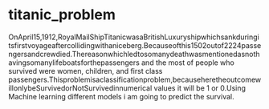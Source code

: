 # titanic_problem
OnApril15,1912,RoyalMailShipTitanicwasaBritishLuxuryshipwhichsankduringitsfirstvoyageaftercollidingwithaniceberg.Becauseofthis1502outof2224passengersandcrewdied.Thereasonwhichledtosomanydeathwasmentionedasnothavingsomanylifeboatsforthepassengers and the most of  people who survived were women, children, and first class passengers.Thisproblemisaclassificationproblem,becauseheretheoutcomewillonlybeSurvivedorNotSurvivedinnumerical values it will be 1 or 0.Using Machine learning different models i am going to predict the survival.
